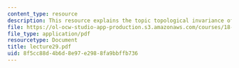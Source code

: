 ```yaml
---
content_type: resource
description: This resource explains the topic topological invariance of degree.
file: https://ol-ocw-studio-app-production.s3.amazonaws.com/courses/18-101-analysis-ii-fall-2005/8f5cc88d4b6d8e97e2988fa9bbffb736_lecture29.pdf
file_type: application/pdf
resourcetype: Document
title: lecture29.pdf
uid: 8f5cc88d-4b6d-8e97-e298-8fa9bbffb736
---
```

